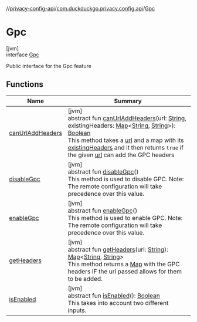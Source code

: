 //[privacy-config-api](../../../index.md)/[com.duckduckgo.privacy.config.api](../index.md)/[Gpc](index.md)

# Gpc

[jvm]\
interface [Gpc](index.md)

Public interface for the Gpc feature

## Functions

| Name | Summary |
|---|---|
| [canUrlAddHeaders](can-url-add-headers.md) | [jvm]<br>abstract fun [canUrlAddHeaders](can-url-add-headers.md)(url: [String](https://kotlinlang.org/api/latest/jvm/stdlib/kotlin/-string/index.html), existingHeaders: [Map](https://kotlinlang.org/api/latest/jvm/stdlib/kotlin.collections/-map/index.html)&lt;[String](https://kotlinlang.org/api/latest/jvm/stdlib/kotlin/-string/index.html), [String](https://kotlinlang.org/api/latest/jvm/stdlib/kotlin/-string/index.html)&gt;): [Boolean](https://kotlinlang.org/api/latest/jvm/stdlib/kotlin/-boolean/index.html)<br>This method takes a [url](can-url-add-headers.md) and a map with its [existingHeaders](can-url-add-headers.md) and it then returns `true` if the given [url](can-url-add-headers.md) can add the GPC headers |
| [disableGpc](disable-gpc.md) | [jvm]<br>abstract fun [disableGpc](disable-gpc.md)()<br>This method is used to disable GPC. Note: The remote configuration will take precedence over this value. |
| [enableGpc](enable-gpc.md) | [jvm]<br>abstract fun [enableGpc](enable-gpc.md)()<br>This method is used to enable GPC. Note: The remote configuration will take precedence over this value. |
| [getHeaders](get-headers.md) | [jvm]<br>abstract fun [getHeaders](get-headers.md)(url: [String](https://kotlinlang.org/api/latest/jvm/stdlib/kotlin/-string/index.html)): [Map](https://kotlinlang.org/api/latest/jvm/stdlib/kotlin.collections/-map/index.html)&lt;[String](https://kotlinlang.org/api/latest/jvm/stdlib/kotlin/-string/index.html), [String](https://kotlinlang.org/api/latest/jvm/stdlib/kotlin/-string/index.html)&gt;<br>This method returns a [Map](https://kotlinlang.org/api/latest/jvm/stdlib/kotlin.collections/-map/index.html) with the GPC headers IF the url passed allows for them to be added. |
| [isEnabled](is-enabled.md) | [jvm]<br>abstract fun [isEnabled](is-enabled.md)(): [Boolean](https://kotlinlang.org/api/latest/jvm/stdlib/kotlin/-boolean/index.html)<br>This takes into account two different inputs. |
